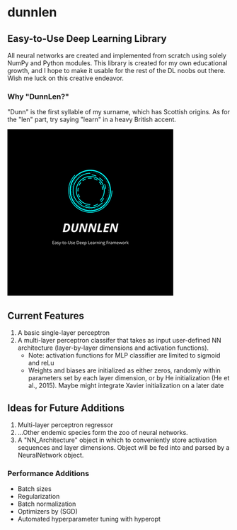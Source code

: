# dunnlen
## Easy-to-Use Deep Learning Library
All neural networks are created and implemented from scratch using solely NumPy and Python modules. This library is created for my own educational growth, and I hope to make it usable for the rest of the DL noobs out there. Wish me luck on this creative endeavor.

### Why "DunnLen?"
"Dunn" is the first syllable of my surname, which has Scottish origins. As for the "len" part, try saying "learn" in a heavy British accent.

![logo](rsz_logo.png?raw=True)
## Current Features
1. A basic single-layer perceptron
2. A multi-layer perceptron classifer that takes as input user-defined NN architecture (layer-by-layer dimensions and activation functions).
    * Note: activation functions for MLP classifier are limited to sigmoid and reLu
    * Weights and biases are initialized as either zeros, randomly within parameters set by each layer dimension, or by He initialization (He et al., 2015). Maybe might integrate Xavier initialization on a later date

## Ideas for Future Additions
1. Multi-layer perceptron regressor
2. ...Other endemic species form the zoo of neural networks.
3. A "NN_Architecture" object in which to conveniently store activation sequences and layer dimensions. Object will be fed into and parsed by a NeuralNetwork object.

### Performance Additions
* Batch sizes
* Regularization
* Batch normalization
* Optimizers by (SGD)
* Automated hyperparameter tuning with hyperopt

